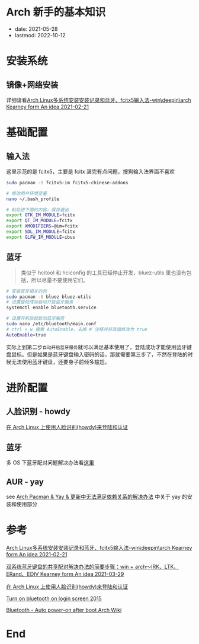 # Arch 新手的基本知识
- date: 2021-05-28
- lastmod: 2022-10-12

# 安装系统
## 镜像+网络安装

详细请看[Arch Linux多系统安装安装记录和蓝牙、fcitx5输入法-win\deepin\arch Kearney form An idea 2021-02-21](https://blog.csdn.net/weixin_43031092/article/details/113881097)

# 基础配置

## 输入法

这里示范的是 fcitx5，主要是 fcitx 装完有点问题，搜狗输入法界面不喜欢

```bash
sudo pacman -S fcitx5-im fcitx5-chinese-addons

# 修改用户环境变量
nano ~/.bash_profile

# 粘贴进下面的内容，保存退出
export GTK_IM_MODULE=fcitx
export QT_IM_MODULE=fcitx
export XMODIFIERS=@im=fcitx
export SDL_IM_MODULE=fcitx
export GLFW_IM_MODULE=ibus
```

## 蓝牙

> 类似于 hcitool 和 hciconfig 的工具已经停止开发，bluez-utils 里也没有包括，所以尽量不要使用它们。

```bash
# 安装蓝牙相关的包
sudo pacman -S bluez bluez-utils
# 设置登陆成功自动开启蓝牙服务
systemctl enable bluetooth.service

# 设置开机后就启动蓝牙服务
sudo nano /etc/bluetooth/main.conf
# ctrl + w 搜索 AutoEnable，去掉 # 注释并将其值修改为 true
AutoEnable=true
```

实际上到第二步`自动开启蓝牙服务`就可以满足基本使用了，登陆成功才能使用蓝牙键盘鼠标。但是如果是蓝牙键盘输入密码的话，那就需要第三步了，不然在登陆的时候无法使用蓝牙键盘，还要身子前倾多尴尬。

# 进阶配置

## 人脸识别 - howdy

[在 Arch Linux 上使用人脸识别(howdy)来登陆和认证 ](https://backmountaindevil.github.io/post/linuxhello/)

## 蓝牙

多 OS 下蓝牙配对问题解决办法看[这里](https://blog.csdn.net/weixin_43031092/article/details/115298442)

## AUR - yay

see [Arch Pacman & Yay & 更新中无法满足依赖关系的解决办法](https://backmountaindevil.github.io/#/os/arch/pacman) 中关于 yay 的安装和使用部分

# 参考

[Arch Linux多系统安装安装记录和蓝牙、fcitx5输入法-win\deepin\arch Kearney form An idea 2021-02-21](https://blog.csdn.net/weixin_43031092/article/details/113881097)

[双系统蓝牙键盘的共享配对解决办法的简要步骤：win + arch～IRK、LTK、ERand、EDIV Kearney form An idea 2021-03-29](https://blog.csdn.net/weixin_43031092/article/details/115298442)

[在 Arch Linux 上使用人脸识别(howdy)来登陆和认证 ](https://backmountaindevil.github.io/#/os/linux/linuxhello)

[Turn on bluetooth on login screen 2015](https://unix.stackexchange.com/questions/197212/turn-on-bluetooth-on-login-screen)

[Bluetooth - Auto power-on after boot Arch Wiki](https://wiki.archlinux.org/title/Bluetooth)


# End
